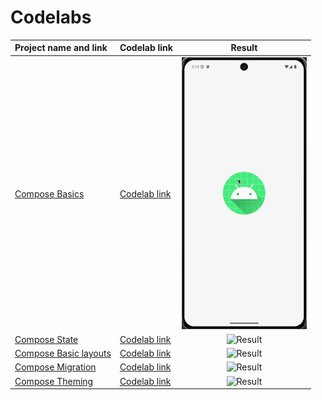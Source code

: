 # Codelabs

| Project name and link                            | Codelab link                                                                     |                                     Result                                      |
|:-------------------------------------------------|:---------------------------------------------------------------------------------|:-------------------------------------------------------------------------------:|
| [Compose Basics](Compose/Basics)                 | [Codelab link](https://developer.android.com/codelabs/jetpack-compose-basics)    |     <img src="Compose/Basics/result/result.gif" alt="Result" width="200"/>      |
| [Compose State](Compose/State)                   | [Codelab link](https://developer.android.com/codelabs/jetpack-compose-state)     |      <img src="Compose/State/result/result.gif" alt="Result" width="200"/>      |
| [Compose Basic layouts](<Compose/Basic layouts>) | [Codelab link](https://developer.android.com/codelabs/jetpack-compose-layouts)   | <img src="Compose/Basic%20layouts/result/result.gif" alt="Result" width="200"/> |
| [Compose Migration](Compose/Migration)           | [Codelab link](https://developer.android.com/codelabs/jetpack-compose-migration) |    <img src="Compose/Migration/result/result.gif" alt="Result" width="200"/>    |
| [Compose Theming](Compose/Theming)               | [Codelab link](https://developer.android.com/codelabs/jetpack-compose-theming)   |     <img src="Compose/Theming/result/result.gif" alt="Result" width="200"/>     |
